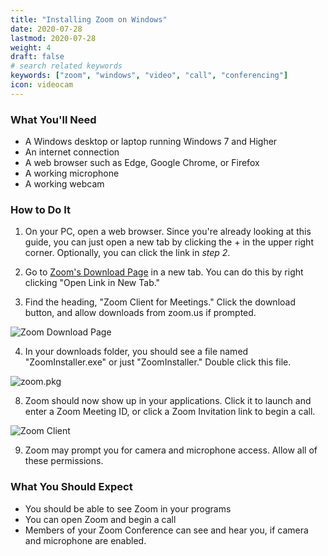 ```yaml
---
title: "Installing Zoom on Windows"
date: 2020-07-28
lastmod: 2020-07-28
weight: 4
draft: false
# search related keywords
keywords: ["zoom", "windows", "video", "call", "conferencing"]
icon: videocam
---
```


### What You'll Need

* A Windows desktop or laptop running Windows 7 and Higher
* An internet connection
* A web browser such as Edge, Google Chrome, or Firefox
* A working microphone
* A working webcam

### How to Do It

1. On your PC, open a web browser. Since you're already looking at this guide, you can just open a new tab by clicking the + in the upper right corner. Optionally, you can click the link in *step 2*.

2. Go to [Zoom's Download Page](https:zoom.us/download) in a new tab. You can do this by right clicking "Open Link in New Tab."

3. Find the heading, "Zoom Client for Meetings." Click the download button, and allow downloads from zoom.us if prompted.

![Zoom Download Page](zoom-download.jpg "image")

4. In your downloads folder, you should see a file named "ZoomInstaller.exe" or just "ZoomInstaller." Double click this file.

![zoom.pkg](zoom-installer.jpg "image")


8. Zoom should now show up in your applications. Click it to launch and enter a Zoom Meeting ID, or click a Zoom Invitation link to begin a call.

![Zoom Client](zoom-client.jpg "image")

9. Zoom may prompt you for camera and microphone access. Allow all of these permissions.

### What You Should Expect

* You should be able to see Zoom in your programs
* You can open Zoom and begin a call
* Members of your Zoom Conference can see and hear you, if camera and microphone are enabled.
